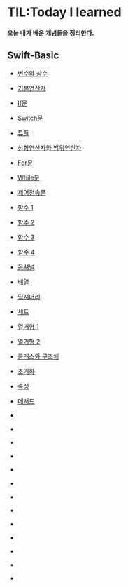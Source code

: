 # TIL:Today I learned

#### 오늘 내가 배운 개념들을 정리한다.

## Swift-Basic

- [변수와 상수](https://github.com/ios-Jay/TIL/blob/main/swift/%EB%B3%80%EC%88%98%EC%99%80%20%EC%83%81%EC%88%98%20/%EB%B3%80%EC%88%98%EC%99%80%20%EC%83%81%EC%88%98%2C%20%EB%8D%B0%EC%9D%B4%ED%84%B0%20%ED%83%80%EC%9E%85.md)

- [기본연산자](https://github.com/ios-Jay/TIL/blob/main/Swift/2.%EA%B8%B0%EB%B3%B8%EC%97%B0%EC%82%B0%EC%9E%90/%EA%B8%B0%EB%B3%B8%EC%97%B0%EC%82%B0%EC%9E%90.md)

- [If문](https://github.com/ios-Jay/TIL/blob/main/Swift/3.%EC%A1%B0%EA%B1%B4%EB%AC%B8/if%EB%AC%B8.md)

- [Switch문](https://github.com/ios-Jay/TIL/blob/main/Swift/3.%EC%A1%B0%EA%B1%B4%EB%AC%B8/switch%EB%AC%B8.md)

- [튜플](https://github.com/ios-Jay/TIL/blob/main/Swift/4.%ED%8A%9C%ED%94%8C/%ED%8A%9C%ED%94%8C.md)

- [삼항연산자와 범위연산자](https://github.com/ios-Jay/TIL/blob/main/Swift/5.%EC%82%BC%ED%95%AD%EC%97%B0%EC%82%B0%EC%9E%90%EC%99%80%20%EB%B2%94%EC%9C%84%20%EC%97%B0%EC%82%B0%EC%9E%90/%EC%82%BC%ED%95%AD%EC%97%B0%EC%82%B0%EC%9E%90%EC%99%80%20%EB%B2%94%EC%9C%84%EC%97%B0%EC%82%B0%EC%9E%90.md)

- [For문](https://github.com/ios-Jay/TIL/blob/main/Swift/6.%EB%B0%98%EB%B3%B5%EB%AC%B8/For%EB%AC%B8.md)

- [While문](https://github.com/ios-Jay/TIL/blob/main/Swift/6.%EB%B0%98%EB%B3%B5%EB%AC%B8/While%EB%AC%B8.md)

- [제어전송문](https://github.com/ios-Jay/TIL/blob/main/Swift/6.%EB%B0%98%EB%B3%B5%EB%AC%B8/%EC%A0%9C%EC%96%B4%EC%A0%84%EC%86%A1%EB%AC%B8.md)

- [함수 1](https://github.com/ios-Jay/TIL/blob/main/Swift/7.%ED%95%A8%EC%88%98/%ED%95%A8%EC%88%98%201.md)

- [함수 2](https://github.com/ios-Jay/TIL/blob/main/Swift/7.%ED%95%A8%EC%88%98/%ED%95%A8%EC%88%98%202.md)

- [함수 3](https://github.com/ios-Jay/TIL/blob/main/Swift/7.%ED%95%A8%EC%88%98/%ED%95%A8%EC%88%98%203.md)

- [함수 4](https://github.com/ios-Jay/TIL/blob/main/Swift/7.%ED%95%A8%EC%88%98/%ED%95%A8%EC%88%98%204.md)

- [옵셔널](https://github.com/ios-Jay/TIL/blob/main/Swift/8.%EC%98%B5%EC%85%94%EB%84%90/%EC%98%B5%EC%85%94%EB%84%90.md)

- [배열](https://github.com/ios-Jay/TIL/blob/main/Swift/9.%EC%BB%AC%EB%A0%89%EC%85%98/%EB%B0%B0%EC%97%B4.md)

- [딕셔너리](https://github.com/ios-Jay/TIL/blob/main/Swift/9.%EC%BB%AC%EB%A0%89%EC%85%98/%EB%94%95%EC%85%94%EB%84%88%EB%A6%AC.md)

- [세트](https://github.com/ios-Jay/TIL/blob/main/Swift/9.%EC%BB%AC%EB%A0%89%EC%85%98/%EC%84%B8%ED%8A%B8.md)

- [열거형 1](https://github.com/ios-Jay/TIL/blob/main/Swift/10.%EC%97%B4%EA%B1%B0%ED%98%95/%EC%97%B4%EA%B1%B0%ED%98%95%201.md)

- [열거형 2](https://github.com/ios-Jay/TIL/blob/main/Swift/10.%EC%97%B4%EA%B1%B0%ED%98%95/%EC%97%B4%EA%B1%B0%ED%98%95%202.md)

- [클래스와 구조체](https://github.com/ios-Jay/TIL/blob/main/Swift/11.%ED%81%B4%EB%9E%98%EC%8A%A4%EC%99%80%20%EA%B5%AC%EC%A1%B0%EC%B2%B4/%ED%81%B4%EB%9E%98%EC%8A%A4%EC%99%80%20%EA%B5%AC%EC%A1%B0%EC%B2%B4.md)

- [초기화](https://github.com/ios-Jay/TIL/blob/main/Swift/11.%ED%81%B4%EB%9E%98%EC%8A%A4%EC%99%80%20%EA%B5%AC%EC%A1%B0%EC%B2%B4/%EC%B4%88%EA%B8%B0%ED%99%94.md)

- [속성](https://github.com/ios-Jay/TIL/blob/main/Swift/11.%ED%81%B4%EB%9E%98%EC%8A%A4%EC%99%80%20%EA%B5%AC%EC%A1%B0%EC%B2%B4/%EC%86%8D%EC%84%B1.md)

- [메서드](https://github.com/ios-Jay/TIL/blob/main/Swift/11.%ED%81%B4%EB%9E%98%EC%8A%A4%EC%99%80%20%EA%B5%AC%EC%A1%B0%EC%B2%B4/%EB%A9%94%EC%84%9C%EB%93%9C.md)

- []()
- []()
- []()
- []()
- []()
- []()
- []()
- []()
- []()
- []()
- []()
- []()
- []()
